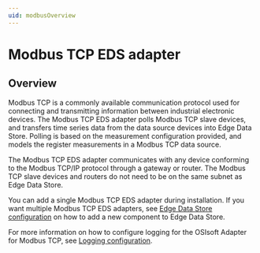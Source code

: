 ```yaml
---
uid: modbusOverview
---
```


# Modbus TCP EDS adapter

## Overview

Modbus TCP is a commonly available communication protocol used for connecting and transmitting information between industrial electronic devices. The Modbus TCP EDS adapter polls Modbus TCP slave devices, and transfers time series data from the data source devices into Edge Data Store. Polling is based on the measurement configuration provided, and models the register measurements in a Modbus TCP data source.

The Modbus TCP EDS adapter communicates with any device conforming to the Modbus TCP/IP protocol through a gateway or router. The Modbus TCP slave devices and routers do not need to be on the same subnet as Edge Data Store.

You can add a single Modbus TCP EDS adapter during installation. If you want multiple Modbus TCP EDS adapters, see [Edge Data Store configuration](xref:EdgeDataStoreConfiguration) on how to add a new component to Edge Data Store. 

For more information on how to configure logging for the OSIsoft Adapter for Modbus TCP, see [Logging configuration](xref:LoggingConfiguration).
